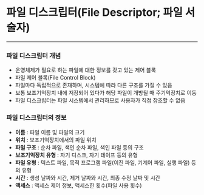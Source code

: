 # 파일 디스크립터(File Descriptor; 파일 서술자)

---

### 파일 디스크립터 개념
- 운영체제가 필요로 하는 파일에 대한 정보를 갖고 있는 제어 블록
- 파일 제어 블록(File Control Block)
- 파일마다 독립적으로 존재하며, 시스템에 따라 다른 구조를 가질 수 있음
- 보통 보조기억장치 내에 저장되어 있다가 해당 파일이 개방될 때 주기억장치로 이동
- 파일 디스크립터는 파일 시스템에서 관리하므로 사용자가 직접 참조할 수 없음

### 파일 디스크립터의 정보

- **이름** : 파일 이름 및 파일의 크기
- **위치** : 보조기억장치에서의 파일 위치
- **파일 구조** : 순차 파일, 색인 순차 파일, 색인 파일 등의 구조
- **보조기억장치 유형** : 자기 디스크, 자기 테이프 등의 유형
- **파일 유형** : 텍스트 파일, 목적 프로그램 파일(이진 파일, 기계어 파일, 실행 파일) 등의 유형
- **시간** : 생성 날짜와 시간, 제거 날짜와 시간, 최종 수정 날짜 및 시간
- **액세스** : 액세스 제어 정보, 액세스한 횟수(파일 사용 횟수)

